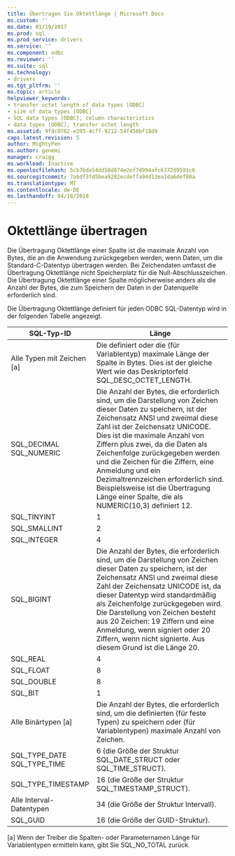 ```yaml
---
title: Übertragen Sie Oktettlänge | Microsoft Docs
ms.custom: ''
ms.date: 01/19/2017
ms.prod: sql
ms.prod_service: drivers
ms.service: ''
ms.component: odbc
ms.reviewer: ''
ms.suite: sql
ms.technology:
- drivers
ms.tgt_pltfrm: ''
ms.topic: article
helpviewer_keywords:
- transfer octet length of data types [ODBC]
- size of data types [ODBC]
- SQL data types [ODBC], column characteristics
- data types [ODBC], transfer octet length
ms.assetid: 9fdc9762-e203-4cff-9212-54f450bf18d9
caps.latest.revision: 5
author: MightyPen
ms.author: genemi
manager: craigg
ms.workload: Inactive
ms.openlocfilehash: 5cb7bde54dd58d874e2ef7d994afc6372d9591c6
ms.sourcegitcommit: 7a6df3fd5bea9282ecdeffa94d13ea1da6def80a
ms.translationtype: MT
ms.contentlocale: de-DE
ms.lasthandoff: 04/16/2018
---
```

# <a name="transfer-octet-length"></a>Oktettlänge übertragen
Die Übertragung Oktettlänge einer Spalte ist die maximale Anzahl von Bytes, die an die Anwendung zurückgegeben werden, wenn Daten, um die Standard-C-Datentyp übertragen werden. Bei Zeichendaten umfasst die Übertragung Oktettlänge nicht Speicherplatz für die Null-Abschlusszeichen. Die Übertragung Oktettlänge einer Spalte möglicherweise anders als die Anzahl der Bytes, die zum Speichern der Daten in der Datenquelle erforderlich sind.  
  
 Die Übertragung Oktettlänge definiert für jeden ODBC SQL-Datentyp wird in der folgenden Tabelle angezeigt.  
  
|SQL-Typ-ID|Länge|  
|-------------------------|------------|  
|Alle Typen mit Zeichen [a]|Die definiert oder die (für Variablentyp) maximale Länge der Spalte in Bytes. Dies ist der gleiche Wert wie das Deskriptorfeld SQL_DESC_OCTET_LENGTH.|  
|SQL_DECIMAL<br />SQL_NUMERIC|Die Anzahl der Bytes, die erforderlich sind, um die Darstellung von Zeichen dieser Daten zu speichern, ist der Zeichensatz ANSI und zweimal diese Zahl ist der Zeichensatz UNICODE. Dies ist die maximale Anzahl von Ziffern plus zwei, da die Daten als Zeichenfolge zurückgegeben werden und die Zeichen für die Ziffern, eine Anmeldung und ein Dezimaltrennzeichen erforderlich sind. Beispielsweise ist die Übertragung Länge einer Spalte, die als NUMERIC(10,3) definiert 12.|  
|SQL_TINYINT|1|  
|SQL_SMALLINT|2|  
|SQL_INTEGER|4|  
|SQL_BIGINT|Die Anzahl der Bytes, die erforderlich sind, um die Darstellung von Zeichen dieser Daten zu speichern, ist der Zeichensatz ANSI und zweimal diese Zahl der Zeichensatz UNICODE ist, da dieser Datentyp wird standardmäßig als Zeichenfolge zurückgegeben wird. Die Darstellung von Zeichen besteht aus 20 Zeichen: 19 Ziffern und eine Anmeldung, wenn signiert oder 20 Ziffern, wenn nicht signierte. Aus diesem Grund ist die Länge 20.|  
|SQL_REAL|4|  
|SQL_FLOAT|8|  
|SQL_DOUBLE|8|  
|SQL_BIT|1|  
|Alle Binärtypen [a]|Die Anzahl der Bytes, die erforderlich sind, um die definierten (für feste Typen) zu speichern oder (für Variablentypen) maximale Anzahl von Zeichen.|  
|SQL_TYPE_DATE<br />SQL_TYPE_TIME|6 (die Größe der Struktur SQL_DATE_STRUCT oder SQL_TIME_STRUCT).|  
|SQL_TYPE_TIMESTAMP|16 (die Größe der Struktur SQL_TIMESTAMP_STRUCT).|  
|Alle Interval-Datentypen|34 (die Größe der Struktur Intervall).|  
|SQL_GUID|16 (die Größe der GUID-Struktur).|  
  
 [a] Wenn der Treiber die Spalten- oder Parameternamen Länge für Variablentypen ermitteln kann, gibt Sie SQL_NO_TOTAL zurück.
